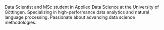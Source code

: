 Data Scientist and MSc student in Applied Data Science at the University of Göttingen. Specializing in high-performance data analytics and natural language processing. Passionate about advancing data science methodologies.
